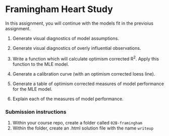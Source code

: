 # Framingham Heart Study

In this assignment, you will continue with the models fit in the previoius assignment. 

1. Generate visual diagnostics of model assumptions.

1. Generate visual diagnostics of overly influential observations.

1. Write a function which will calculate optimism corrected R<sup>2</sup>.  Apply this function to the MLE model.

1. Generate a calibration curve (with an optimism corrected loess line).

1. Generate a table of optimism corrected measures of model performance for the MLE model.

1. Explain each of the measures of model performance.

### Submission instructions

1.  Within your course repo, create a folder called `02B-framingham`
1.  Within the folder, create an .html solution file with the name
    `writeup`